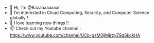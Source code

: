 - 👋 Hi, I’m @Bazaaaaaaaar
- 👀 I’m interested in Cloud Computing, Security, and Computer Science globally !
- 🌱 I love learning new things !!
- 📫 Check out my Youtube channel : https://www.youtube.com/channel/UCb-gsM0ijMjrzyZ9gSkckHA

<!---
Bazaaaaaaaar/Bazaaaaaaaar is a ✨ special ✨ repository because its `README.md` (this file) appears on your GitHub profile.
You can click the Preview link to take a look at your changes.
--->

